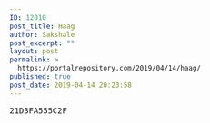 ```yaml
---
ID: 12010
post_title: Haag
author: Sakshale
post_excerpt: ""
layout: post
permalink: >
  https://portalrepository.com/2019/04/14/haag/
published: true
post_date: 2019-04-14 20:23:58
---
```

<pre>21D3FA555C2F</pre>